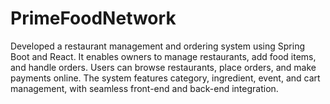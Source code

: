 # PrimeFoodNetwork
Developed a restaurant management and ordering system using Spring Boot and React. It enables owners to manage restaurants, add food items, and handle orders. Users can browse restaurants, place orders, and make payments online. The system features category, ingredient, event, and cart management, with seamless front-end and back-end integration.
